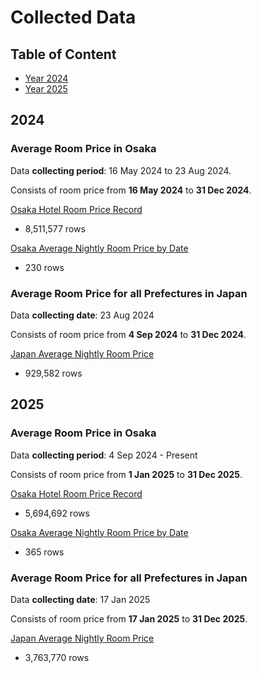 # Collected Data

## Table of Content

- [Year 2024](#2024)
- [Year 2025](#2025)

## 2024

### Average Room Price in Osaka

Data **collecting period**: 16 May 2024 to 23 Aug 2024.

Consists of room price from **16 May 2024** to **31 Dec 2024**.

[Osaka Hotel Room Price Record](..%2Fdata%2F2024%2Fhotel_price_table_2024_as_of_2024_08_23.parquet)

- 8,511,577 rows

[Osaka Average Nightly Room Price by Date](..%2Fdata%2F2024%2Favg_osaka_hotel_price_2024_as_of_2024-09-11.csv)

- 230 rows

### Average Room Price for all Prefectures in Japan

Data **collecting date**: 23 Aug 2024

Consists of room price from **4 Sep 2024** to **31 Dec 2024**.

[Japan Average Nightly Room Price](..%2Fdata%2F2024%2Fjapan_avg_hotel_room_price_all_city_as_of_2024_08_23.parquet)

- 929,582 rows

## 2025

### Average Room Price in Osaka

Data **collecting period**: 4 Sep 2024 - Present

Consists of room price from **1 Jan 2025** to **31 Dec 2025**.

[Osaka Hotel Room Price Record](data/2025/hotel_price_table_2025_as_of_2025-01-17.parquet)

- 5,694,692 rows

[Osaka Average Nightly Room Price by Date](data/2025/avg_osaka_hotel_price_2025_as_of_2025-01-17.csv)

- 365 rows

### Average Room Price for all Prefectures in Japan

Data **collecting date**: 17 Jan 2025

Consists of room price from **17 Jan 2025** to **31 Dec 2025**.

[Japan Average Nightly Room Price](data/2025/japan_avg_hotel_room_price_all_city_as_of_2025_01_17.parquet)

- 3,763,770 rows
